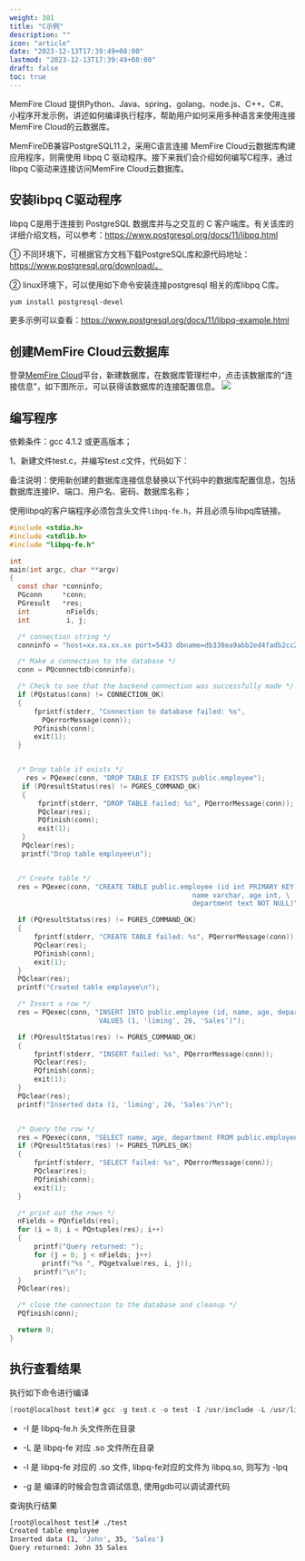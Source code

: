 ```yaml
---
weight: 381
title: "C示例"
description: ""
icon: "article"
date: "2023-12-13T17:39:49+08:00"
lastmod: "2023-12-13T17:39:49+08:00"
draft: false
toc: true
---
```





MemFire Cloud 提供Python、Java、spring、golang、node.js、C++、C#、小程序开发示例，讲述如何编译执行程序，帮助用户如何采用多种语言来使用连接MemFire Cloud的云数据库。

MemFireDB兼容PostgreSQL11.2，采用C语言连接 MemFire Cloud云数据库构建应用程序，则需使用 libpq C 驱动程序。接下来我们会介绍如何编写C程序，通过 libpq C驱动来连接访问MemFire Cloud云数据库。

## 安装libpq C驱动程序

libpq C是用于连接到 PostgreSQL 数据库并与之交互的 C 客户端库。有关该库的详细介绍文档，可以参考：https://www.postgresql.org/docs/11/libpq.html

① 不同环境下，可根据官方文档下载PostgreSQL库和源代码地址：https://www.postgresql.org/download/。

② linux环境下，可以使用如下命令安装连接postgresql 相关的库libpq C库。

```Bash
yum install postgresql-devel
```

更多示例可以查看：https://www.postgresql.org/docs/11/libpq-example.html

## 创建MemFire Cloud云数据库

登录[MemFire Cloud](https://cloud.memfiredb.com/)平台，新建数据库，在数据库管理栏中，点击该数据库的“连接信息”，如下图所示，可以获得该数据库的连接配置信息。
<img src='../../_media/样例-db-c2-1.png'> 
## 编写程序

依赖条件：gcc 4.1.2 或更高版本；

1、新建文件test.c，并编写test.c文件，代码如下：

备注说明：使用新创建的数据库连接信息替换以下代码中的数据库配置信息，包括数据库连接IP、端口、用户名、密码、数据库名称；

使用libpq的客户端程序必须包含头文件`libpq-fe.h`，并且必须与libpq库链接。

```C
#include <stdio.h>
#include <stdlib.h>
#include "libpq-fe.h"

int
main(int argc, char **argv)
{
  const char *conninfo;
  PGconn     *conn;
  PGresult   *res;
  int         nFields;
  int         i, j;

  /* connection string */
  conninfo = "host=xx.xx.xx.xx port=5433 dbname=db338ea9abb2ed4fadb2cc228002f58899test0905  user=xxxx password=xxx@";

  /* Make a connection to the database */
  conn = PQconnectdb(conninfo);

  /* Check to see that the backend connection was successfully made */
  if (PQstatus(conn) != CONNECTION_OK)
  {
      fprintf(stderr, "Connection to database failed: %s",
        PQerrorMessage(conn));
      PQfinish(conn);
      exit(1);
  }


  /* Drop table if exists */
    res = PQexec(conn, "DROP TABLE IF EXISTS public.employee");
   if (PQresultStatus(res) != PGRES_COMMAND_OK)
   {
       fprintf(stderr, "DROP TABLE failed: %s", PQerrorMessage(conn));
       PQclear(res);
       PQfinish(conn);
       exit(1);
   }                                                                                                                    
   PQclear(res);
   printf("Drop table employee\n");


  /* Create table */
  res = PQexec(conn, "CREATE TABLE public.employee (id int PRIMARY KEY, \
                                             name varchar, age int, \
                                             department text NOT NULL)");

  if (PQresultStatus(res) != PGRES_COMMAND_OK)
  {
      fprintf(stderr, "CREATE TABLE failed: %s", PQerrorMessage(conn));
      PQclear(res);
      PQfinish(conn);
      exit(1);
  }
  PQclear(res);
  printf("Created table employee\n");

  /* Insert a row */
  res = PQexec(conn, "INSERT INTO public.employee (id, name, age, department) \
                      VALUES (1, 'liming', 26, 'Sales')");

  if (PQresultStatus(res) != PGRES_COMMAND_OK)
  {
      fprintf(stderr, "INSERT failed: %s", PQerrorMessage(conn));
      PQclear(res);
      PQfinish(conn);
      exit(1);
  }
  PQclear(res);
  printf("Inserted data (1, 'liming', 26, 'Sales')\n");


  /* Query the row */
  res = PQexec(conn, "SELECT name, age, department FROM public.employee WHERE id = 1");
  if (PQresultStatus(res) != PGRES_TUPLES_OK)
  {
      fprintf(stderr, "SELECT failed: %s", PQerrorMessage(conn));
      PQclear(res);
      PQfinish(conn);
      exit(1);
  }

  /* print out the rows */
  nFields = PQnfields(res);
  for (i = 0; i < PQntuples(res); i++)
  {
      printf("Query returned: ");
      for (j = 0; j < nFields; j++)
        printf("%s ", PQgetvalue(res, i, j));
      printf("\n");
  }
  PQclear(res);

  /* close the connection to the database and cleanup */
  PQfinish(conn);

  return 0;
}
```

## 执行查看结果

执行如下命令进行编译

```C
[root@localhost test]# gcc -g test.c -o test -I /usr/include -L /usr/lib64 -lpq
```

- -I 是 libpq-fe.h 头文件所在目录

- -L 是 libpq-fe 对应 .so 文件所在目录

- -l 是 libpq-fe 对应的 .so 文件, libpq-fe对应的文件为 libpq.so, 则写为 -lpq

- -g 是 编译的时候会包含调试信息, 使用gdb可以调试源代码

查询执行结果

```Bash
[root@localhost test]# ./test 
Created table employee
Inserted data (1, 'John', 35, 'Sales')
Query returned: John 35 Sales 
```

